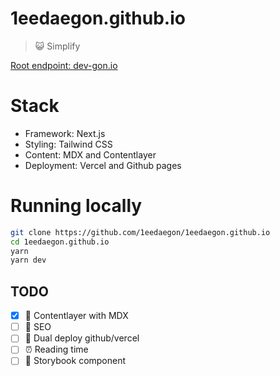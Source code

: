 # 1eedaegon.github.io

> 😺 Simplify

[Root endpoint: dev-gon.io](https://dev-gon.io/)

# Stack

- Framework: Next.js
- Styling: Tailwind CSS
- Content: MDX and Contentlayer
- Deployment: Vercel and Github pages

# Running locally

```sh
git clone https://github.com/1eedaegon/1eedaegon.github.io
cd 1eedaegon.github.io
yarn
yarn dev
```

## TODO

- [x] 📜 Contentlayer with MDX
- [ ] 🔎 SEO
- [ ] 🛵 Dual deploy github/vercel
- [ ] ⏰ Reading time
- [ ] 📀 Storybook component
